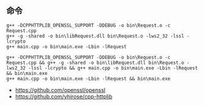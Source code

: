 
## 命令

```
g++ -DCPPHTTPLIB_OPENSSL_SUPPORT -DDEBUG -o bin\Request.o -c Request.cpp
g++ -g -shared -o bin\libRequest.dll bin\Request.o -lws2_32 -lssl -lcrypto
g++ main.cpp -o bin\main.exe -Lbin -lRequest

g++ -DCPPHTTPLIB_OPENSSL_SUPPORT -DDEBUG -o bin\Request.o -c Request.cpp && g++ -g -shared -o bin\libRequest.dll bin\Request.o -lws2_32 -lssl -lcrypto && g++ main.cpp -o bin\main.exe -Lbin -lRequest && bin\main.exe
g++ main.cpp -o bin\main.exe -Lbin -lRequest && bin\main.exe
```

- https://github.com/openssl/openssl
- https://github.com/yhirose/cpp-httplib
